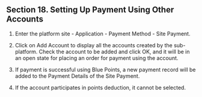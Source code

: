 ## Section 18. Setting Up Payment Using Other Accounts

1. Enter the platform site - Application - Payment Method - Site Payment.

2. Click on Add Account to display all the accounts created by the sub-platform. Check the account to be added and click OK, and it will be in an open state for placing an order for payment using the account.

3. If payment is successful using Blue Points, a new payment record will be added to the Payment Details of the Site Payment.

4. If the account participates in points deduction, it cannot be selected.